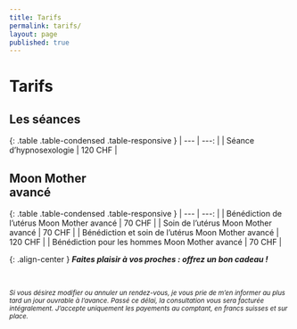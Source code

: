 ```yaml
---
title: Tarifs
permalink: tarifs/
layout: page
published: true
---
```


# Tarifs

## Les séances

{: .table .table-condensed .table-responsive }
| ---                                                | ---:         |
| Séance d’hypnosexologie                            | 120&nbsp;CHF |


<!--
## Les ateliers collectifs

{: .table .table-condensed .table-responsive }
| ---                                                | ---:         |
| Ateliers d’autohypnose, durée 2 h environ, sur inscription                                                                                                              | 40&nbsp;CHF  |

-->

<!--
## Massage Tantrique

{: .table .table-condensed .table-responsive }
| ---                                                | ---:         |
| Massage Tantrique de 2h 
                           | 280&nbsp;CHF |
-->

## Moon Mother<br/>avancé

{: .table .table-condensed .table-responsive }
| ---                                                | ---:         |
| Bénédiction de l’utérus Moon Mother avancé         | 70&nbsp;CHF  |
| Soin de l’utérus Moon Mother avancé                | 70&nbsp;CHF  |
| Bénédiction et soin de l’utérus Moon Mother avancé | 120&nbsp;CHF |
| Bénédiction pour les hommes Moon Mother avancé     | 70&nbsp;CHF  |


{: .align-center }
***<i class="fa fa-gift"></i> Faites plaisir à vos proches : offrez un bon cadeau !***

&nbsp;

<small>*Si vous désirez modifier ou annuler un rendez-vous, je vous prie de m’en informer au plus tard un jour ouvrable à l’avance. Passé ce délai, la consultation vous sera facturée intégralement. J’accepte uniquement les payements au comptant, en francs suisses et sur place.*</small>


<!--
## Hypnocoaching<br/>amour & sexualité

{: .table .table-condensed .table-responsive }
| ---                                                | ---:         |
| Séance d’hypnocoaching                             | 120&nbsp;CHF |

## Lithothérapie<br/>& soins énergétiques

{: .table .table-condensed .table-responsive }
| ---                                                | ---:         |
| Séance de lithothérapie et soins énergétiques <br/><small class="brun"><em>Il est également possible de coupler l’hypnose à un soin énergétique, auquel cas le tarif reste à 120 CHF la séance.</em></small> | 120&nbsp;CHF |

-->